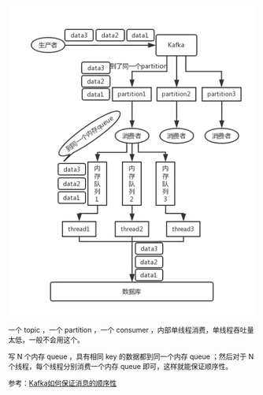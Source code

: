 
![](assets/（问题）如何保证消息的顺序性？/保证kafka消息顺序性.webp)

一个 topic ，一个 partition ，一个 consumer ，内部单线程消费，单线程吞吐量太低，一般不会用这个。

写 N 个内存 queue ，具有相同 key 的数据都到同一个内存 queue ；然后对于 N 个线程，每个线程分别消费一个内存 queue 即可，这样就能保证顺序性。

参考：[Kafka如何保证消息的顺序性](https://www.cnblogs.com/windpoplar/p/10747696.html)
